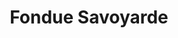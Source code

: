 ---
layout: recette
categories: [recettes]
hidden: false
lang: fr
title: Fondue Savoyarde
type: sel
pour: pour 6 personnes
ingredients: 
  - nom: fromage
    qte: 900
    unite: gr
  - nom: ail
    qte: 1
    unite: gousse
  - nom: baguettes
    qte: 3
  - nom: vin blanc sec
    qte: 200
    unite: mL 
  - nom: fécule de maïs
    qte: 1
    unite: cuillère à soupe
preconditions:
  - Raper le fromage
etapes:
  - label: Préparation du pain
    details: 
      - Couper les baguettes en gros bouts
      - Couper les bouts en quatre
      - Mettre au four à 200°C porte ouverte pour qu'ils durcissent
      - Tourner de temps en temps
      - Les sortir quand ils commencent à dorer
  - label: Préparation de la fondue
    details:
      - Raper les fromages
      - Peler l'ail et gratter le caquelon avec
      - Verser la moitié du vin blanc dans le caquelon
      - Dans un verre, diluer la fécule de maïs avec un peu du reste du vin blanc 
      - Verser dans le caquelon et porter à ébullition
      - Ajouter un tiers du fromage râpé et baisser le feu
      - Délayer, quand le fromage est lisse, ajouter un autre tiers
      - Ajouter le dernier tiers et délayer
notes:
  - Prendre trois fromages différents à la fromagerie (Beaufort, Comté, Abondance, Emmental, Appenzeller, ...)
  - Demander au fromager de raper le fromage
  - Si la fondue est trop compacte, remettre un peu de vin blanc
  - Faire attention avec le vin blanc, si vous en mettez trop la fondue sera trop liquide
  - Il ne faut pas que le pain soit trop dur
---
